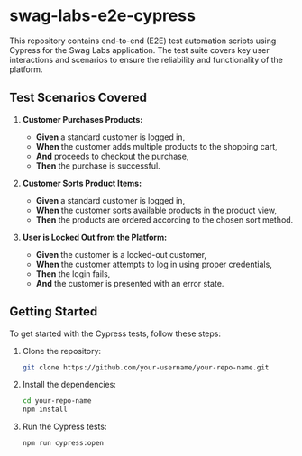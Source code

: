 # swag-labs-e2e-cypress
This repository contains end-to-end (E2E) test automation scripts using Cypress for the Swag Labs application. The test suite covers key user interactions and scenarios to ensure the reliability and functionality of the platform.

## Test Scenarios Covered

1. **Customer Purchases Products:**
    - **Given** a standard customer is logged in,
    - **When** the customer adds multiple products to the shopping cart,
    - **And** proceeds to checkout the purchase,
    - **Then** the purchase is successful.

2. **Customer Sorts Product Items:**
    - **Given** a standard customer is logged in,
    - **When** the customer sorts available products in the product view,
    - **Then** the products are ordered according to the chosen sort method.

3. **User is Locked Out from the Platform:**
    - **Given** the customer is a locked-out customer,
    - **When** the customer attempts to log in using proper credentials,
    - **Then** the login fails,
    - **And** the customer is presented with an error state.
  
## Getting Started

To get started with the Cypress tests, follow these steps:

1. Clone the repository:
    ```bash
    git clone https://github.com/your-username/your-repo-name.git
    ```
2. Install the dependencies:
    ```bash
    cd your-repo-name
    npm install
    ```
3. Run the Cypress tests:
    ```bash
    npm run cypress:open
    ```


